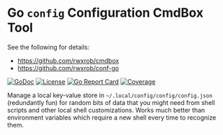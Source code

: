 # Go `config` Configuration CmdBox Tool

See the following for details:

* <https://github.com/rwxrob/cmdbox>
* <https://github.com/rwxrob/conf-go>

[![GoDoc](https://godoc.org/github.com/rwxrob/cmdbox-config?status.svg)](https://godoc.org/github.com/rwxrob/cmdbox-config)
[![License](https://img.shields.io/badge/license-MPLv2-brightgreen.svg)](LICENSE)
[![Go Report
Card](https://goreportcard.com/badge/github.com/rwxrob/cmdbox-config)](https://goreportcard.com/report/github.com/rwxrob/cmdbox-config)
[![Coverage](https://gocover.io/_badge/github.com/rwxrob/cmdbox-config)](https://gocover.io/github.com/rwxrob/cmdbox-config)

Manage a local key-value store in `~/.local/config/config/config.json`
(redundantly fun) for random bits of data that you might need from shell
scripts and other local shell customizations. Works much better than
environment variables which require a new shell every time to recognize
them.
